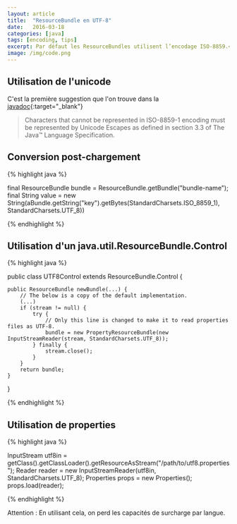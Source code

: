 ```yaml
---
layout: article
title:  "ResourceBundle en UTF-8"
date:   2016-03-18
categories: [java]
tags: [encoding, tips]
excerpt: Par défaut les ResourceBundles utilisent l’encodage ISO-8859.<br/> Voici plusieurs méthodes permettant de de travailler avec de l’UTF-8
image: /img/code.png
---
```


## Utilisation de l'unicode

C'est la première suggestion que l'on trouve dans la [javadoc](http://docs.oracle.com/javase/7/docs/api/java/util/PropertyResourceBundle.html){:target="_blank"}

> Characters that cannot be represented in ISO-8859-1 encoding must be represented by Unicode Escapes as defined in section 3.3 of The Java™ Language Specification.

## Conversion post-chargement

{% highlight java %}

final ResourceBundle bundle = ResourceBundle.getBundle("bundle-name");
final String value = new String(aBundle.getString("key").getBytes(StandardCharsets.ISO_8859_1), StandardCharsets.UTF_8))

{% endhighlight %}

## Utilisation d'un java.util.ResourceBundle.Control

{% highlight java %}

public class UTF8Control extends ResourceBundle.Control {
    
    public ResourceBundle newBundle(...) {
        // The below is a copy of the default implementation.
        (...)
        if (stream != null) {
            try {
                // Only this line is changed to make it to read properties files as UTF-8.
                bundle = new PropertyResourceBundle(new InputStreamReader(stream, StandardCharsets.UTF_8));
            } finally {
                stream.close();
            }
        }
        return bundle;
    }
}

{% endhighlight %}

## Utilisation de properties

{% highlight java %}

InputStream utf8in = getClass().getClassLoader().getResourceAsStream("/path/to/utf8.properties");
Reader reader = new InputStreamReader(utf8in, StandardCharsets.UTF_8);
Properties props = new Properties();
props.load(reader);

{% endhighlight %}

Attention
: En utilisant cela, on perd les capacités de surcharge par langue.
